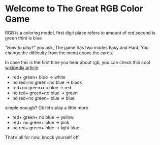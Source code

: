 # Welcome to The Great RGB Color Game

RGB is a coloring model, first digit place refers to amount of red,second is green third is blue

_"How to play?"_ you ask, The game has two modes Easy and Hard, You change the difficulty from the menu above the cards.

In case this is the first time you hear about rgb, you can check this cool [wikipedia article](https://en.wikipedia.org/wiki/RGB_color_model)

  - red+ green+ blue → white
  - no red+no green+no blue → black
  - red+no green+no blue → red  
  - no red+ green+no blue → green
  - no red+no green+ blue → blue

simple enough? Ok let’s play a little more
  - red+ green+ no blue → yellow
  - red+ no green+ blue → pink
  - no red+ green+ blue → light blue

That’s all for now, knock yourself off
